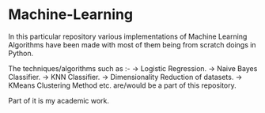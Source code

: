 # Machine-Learning

In this particular repository various implementations of Machine Learning Algorithms have been made with most of them being from scratch doings in Python.


The techniques/algorithms such as :-
-> Logistic Regression.
-> Naive Bayes Classifier.
-> KNN Classifier.
-> Dimensionality Reduction of datasets.
-> KMeans Clustering Method etc.
are/would be a part of this repository. 


Part of it is my academic work.

